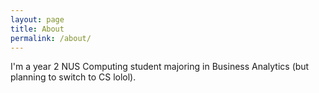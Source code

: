 ```yaml
---
layout: page
title: About
permalink: /about/
---
```


I'm a year 2 NUS Computing student majoring in Business Analytics (but planning to switch to CS lolol).
